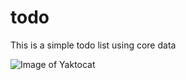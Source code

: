 # todo

This is a simple todo list using core data

![Image of Yaktocat](https://drive.google.com/file/d/13xna7UyMChofoZTaT2cU6wTJdWYUesFX/view?usp=sharing)
